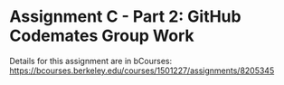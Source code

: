 # Assignment C - Part 2: GitHub Codemates Group Work

Details for this assignment are in bCourses: https://bcourses.berkeley.edu/courses/1501227/assignments/8205345
